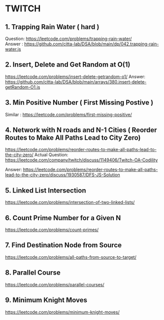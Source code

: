 # TWITCH 

## 1. Trapping Rain Water ( hard )
Question: https://leetcode.com/problems/trapping-rain-water/  
Answer : https://github.com/citta-lab/DSA/blob/main/dp/042.trapping-rain-water.js 

## 2. Insert, Delete and Get Random at O(1)
https://leetcode.com/problems/insert-delete-getrandom-o1/ 
Answer: https://github.com/citta-lab/DSA/blob/main/arrays/380.insert-delete-getRandom-O1.js 

## 3. Min Positive Number ( First Missing Postive )
Similar : https://leetcode.com/problems/first-missing-positive/

## 4. Network with N roads and N-1 Cities ( Reorder Routes to Make All Paths Lead to City Zero)
https://leetcode.com/problems/reorder-routes-to-make-all-paths-lead-to-the-city-zero/
Actual Question: https://leetcode.com/company/twitch/discuss/1149406/Twitch-OA-Codility 

Answer: https://leetcode.com/problems/reorder-routes-to-make-all-paths-lead-to-the-city-zero/discuss/1930587/DFS-JS-Solution

## 5. Linked List Intersection 
https://leetcode.com/problems/intersection-of-two-linked-lists/

## 6. Count Prime Number for a Given N
https://leetcode.com/problems/count-primes/

## 7. Find Destination Node from Source 
https://leetcode.com/problems/all-paths-from-source-to-target/ 

## 8. Parallel Course 
https://leetcode.com/problems/parallel-courses/ 

## 9. Minimum Knight Moves 
https://leetcode.com/problems/minimum-knight-moves/ 
